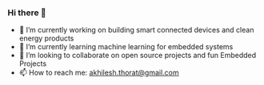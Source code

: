 ### Hi there 👋

<!--
**AkhileshThorat/AkhileshThorat** is a ✨ _special_ ✨ repository because its `README.md` (this file) appears on your GitHub profile.

Here are some ideas to get you started:
-->
- 🔭 I’m currently working on building smart connected devices and clean energy products
- 🌱 I’m currently learning machine learning for embedded systems
- 👯 I’m looking to collaborate on open source projects and fun Embedded Projects
- 📫 How to reach me: akhilesh.thorat@gmail.com


